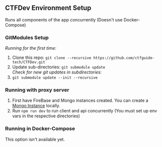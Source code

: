 CTFDev Environment Setup
-------
Runs all components of the app concurrently (Doesn't use Docker-Compose)
### GitModules Setup
*Running for the first time:*<br>
1. Clone this repo: `git clone --recursive https://github.com/ctfguide-tech/CTFDev.git`
2. Update sub-directories: `git submodule update`<br>
*Check for new git updates in subdirectories:*<br>
1. `git submodule update --init --recursive`<br>

### Running with proxy server
1. First have FireBase and Mongo instances created. You can create a [Mongo Instance](https://github.com/ctfguide-tech/LocalMongo) locally.
2. Run `npm run dev` to run client and api concurrently (You must set up env vars in the respective directories)

### Running in Docker-Compose
This option isn't available yet.
